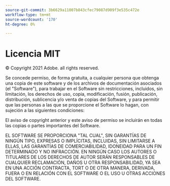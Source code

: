 ```yaml
---
source-git-commit: 3b6629a11007b843cfec79087d909f3e535c472e
workflow-type: tm+mt
source-wordcount: '170'
ht-degree: 0%

---
```

# Licencia MIT

© Copyright 2021 Adobe. all rights reserved.

Se concede permiso, de forma gratuita, a cualquier persona que obtenga una copia de este software y de los archivos de documentación asociados (el &quot;Software&quot;), para trabajar en el Software sin restricciones, incluidos, sin limitación, los derechos de uso, copia, modificación, fusión, publicación, distribución, sublicencia y/o venta de copias del Software, y para permitir que las personas a las que se proporcione el Software lo hagan, con sujeción a las siguientes condiciones:

El aviso de copyright anterior y este aviso de permiso se incluirán en todas las copias o partes importantes del Software.

EL SOFTWARE SE PROPORCIONA &quot;TAL CUAL&quot;, SIN GARANTÍAS DE NINGÚN TIPO, EXPRESAS O IMPLÍCITAS, INCLUIDAS, SIN LIMITARSE A ELLAS, LAS GARANTÍAS DE COMERCIABILIDAD, IDONEIDAD PARA UN FIN DETERMINADO Y NO INFRACCIÓN. EN NINGÚN CASO LOS AUTORES O TITULARES DE LOS DERECHOS DE AUTOR SERÁN RESPONSABLES DE CUALQUIER RECLAMACIÓN, DAÑOS U OTRA RESPONSABILIDAD, YA SEA EN UNA ACCIÓN CONTRACTA, TORT O DE OTRA MANERA, DERIVADA, FUERA O EN RELACIÓN CON EL SOFTWARE O EL USO U OTRAS ACCIONES DEL SOFTWARE.
